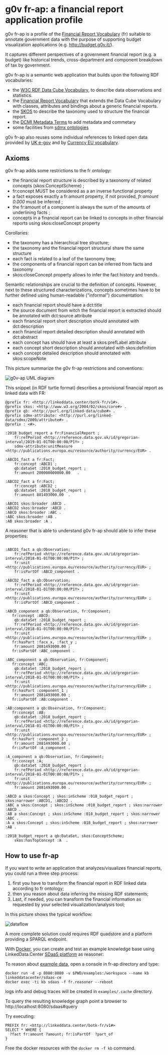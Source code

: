 g0v fr-ap: a financial report application profile
=================================================

g0v fr-ap is a profile of the [Financial Report Vocabulary](http://linkeddata.center/botk-fr/v1) (fr) suitable to annotate government data 
with the purpose of supporting budget visualization applications (e.g. http://budget.g0v.it/).  

It captures different perspectives of a government financial report (e.g. a budget) like historical trends, cross-department and component breakdown of tax by government. 


g0v fr-ap is a semantic web application that builds upon the following RDF vocabularies: 

- the [W3C RDF Data Cube Vocabulary](https://www.w3.org/TR/vocab-data-cube), to describe data observations and statistics.
- the [Financial Report Vocabulary](http://linkeddata.center/botk-fr/v1) that extends the Data Cube Vocabulary with classes, attributes and bindings about a generic financial reports.
- the [SKOS](https://www.w3.org/TR/skos-primer) to describe the taxonomy used to structure the financial report.
- the [DCMI Metadata Terms](http://dublincore.org/documents/dcmi-terms/) to add metadata and commetary
- some facilities from [sdmx ontologies](https://sdmx.org/)

g0v fr-ap also reuses some individual references to linked open data provided by [UK e-gov](https://github.com/alphagov/datagovuk_reference) and by 
[Currency EU vocabulary](http://publications.europa.eu/resource/authority/currency).


## Axioms

g0v fr-ap adds some restrictions to the fr ontology:

- the financial report structure is described by a taxonomy of related concepts (skos:ConceptScheme) ;
- fr:concept MUST be considered as a an inverse functional property 
- a fact exposes exactly a fr:amount property, if not provided, *fr:amount 0.000* must be inferred ;
- the fr:amount of a component is always the sum of the amounts of underlining facts ;
- concepts in a financial report can be linked to concepts in other financial reports using skos:closeConcept property

Corollaries:

- the taxonomy has a hierarchical tree structure;
- the taxonomy and the financial report structural share the same structure
- each fact is related to a leaf of the taxonomy tree;
- the components of a financial report can be inferred from facts and taxonomy
- skos:closeConcept property allows to infer the fact history and trends.

Semantic relationships are crucial to the definition of concepts. However, next to these structured characterizations, concepts sometimes have to be further defined using human-readable ("informal") documentation:

- each financial report should have a dct:title 
- the source document from witch the financial report is extracted should be annotated with dct:source attribute
- each financial report short description should annotated with dct:description
- each financial report detailed description should annotated with dct:abstract
- each concept has should have at least a skos:prefLabel attribute
- each concept short description should annotated with skos:definition
- each concept detailed description should annotated with skos:scopeNote


This picture summarize the g0v fr-ap restrictions and conventions:

![g0v-ap UML diagram](doc/fr-ap-uml-diagram.png)


This snippet (in RDF turtle format) describes a provisional financial report as linked data with FR:

```
@prefix fr: <http://linkeddata.center/botk-fr/v1#>.
@prefix skos: <http://www.w3.org/2004/02/skos/core#> .
@prefix qb: <http://purl.org/linked-data/cube#> .
@prefix sdmx-attribute: <http://purl.org/linked-data/sdmx/2009/attribute#> .
@prefix : <#>.

:2018_budget_report a fr:FinancialReport ;
	fr:refPeriod <http://reference.data.gov.uk/id/gregorian-interval/2019-01-01T00:00:00/P1Y> ;
	sdmx-attribute:unitMeasure <http://publications.europa.eu/resource/authority/currency/EUR> .
	
:ABCD1_fact a fr:Fact;
	fr:concept :ABCD1 ;
	qb:dataSet :2018_budget_report ;
	fr:amount 200000000000.00	.

:ABCD2_fact a fr:Fact;
	fr:concept :ABCD2 ;
	qb:dataSet :2018_budget_report ;
	fr:amount 881493000.00	.
	
:ABCD1 skos:broader :ABCD .
:ABCD2 skos:broader :ABCD .
:ABCD skos:broader :ABC .
:ABC skos:broader :AB .
:AB skos:broader :A .

```

A reasoner that is able to understand g0v fr-ap should able to infer these properties:

```

:ABCD1_fact a qb:Observation;
	fr:refPeriod <http://reference.data.gov.uk/id/gregorian-interval/2018-01-01T00:00:00/P1Y> ;
	fr:unit <http://publications.europa.eu/resource/authority/currency/EUR> ;
	fr:isPartOf :ABCD_component .
	
:ABCD2_fact a qb:Observation;
	fr:refPeriod <http://reference.data.gov.uk/id/gregorian-interval/2018-01-01T00:00:00/P1Y> ;
	fr:unit <http://publications.europa.eu/resource/authority/currency/EUR> ;
	fr:isPartOf :ABCD_component .

:ABCD_component a qb:Observation, fr:Component;
   fr:concept :ABCD;
	qb:dataSet :2018_budget_report ;
	fr:refPeriod <http://reference.data.gov.uk/id/gregorian-interval/2018-01-01T00:00:00/P1Y> ;
	fr:unit <http://publications.europa.eu/resource/authority/currency/EUR> ;
   fr:hasPart :facx_x, :fact_y ;
	fr:amount 2881493000.00	;
   fr:isPartOf :ABC_component .
   
:ABC_component a qb:Observation, fr:Component;
   fr:concept :ABC;
	qb:dataSet :2018_budget_report ;
	fr:refPeriod <http://reference.data.gov.uk/id/gregorian-interval/2018-01-01T00:00:00/P1Y> ;
	fr:unit <http://publications.europa.eu/resource/authority/currency/EUR> ;
   fr:hasPart :component_1 ;
	fr:amount 2881493000.00	;
   fr:isPartOf :AB:component .
   
:AB:component a qb:Observation, fr:Component;
   fr:concept :AB;
	qb:dataSet :2018_budget_report ;
	fr:refPeriod <http://reference.data.gov.uk/id/gregorian-interval/2018-01-01T00:00:00/P1Y> ;
	fr:unit <http://publications.europa.eu/resource/authority/currency/EUR> ;
   fr:hasPart :component_2 ;
	fr:amount 2881493000.00	;
   fr:isPartOf :A_component .
   
:A_component a qb:Observation, fr:Component;
   fr:concept :A;
	qb:dataSet :2018_budget_report ;
	fr:refPeriod <http://reference.data.gov.uk/id/gregorian-interval/2018-01-01T00:00:00/P1Y> ;
	fr:unit <http://publications.europa.eu/resource/authority/currency/EUR> ;
	fr:amount 2881493000.00	.
    
:ABCD a skos:Concept ; skos:inScheme :018_budget_report ; skos:narrower :ABCD1, :ABCD2 .
:ABC a skos:Concept ; skos:inScheme :018_budget_report ; skos:narrower :ABCD .
:AB a skos:Concept ; skos:inScheme :018_budget_report ; skos:narrower :ABC .
:A a skos:Concept ; skos:inScheme :018_budget_report ; skos:narrower :AB .

:2018_budget_report a qb:DataSet, skos:ConceptScheme; 
	skos:hasTopConcept :A  .

```


## How to use fr-ap

If you want to write an application that analyzes/visualizes financial reports, you could run a three step process:

1. first you have to transform the financial report in RDF linked data according to fr ontology;
2. then you reason about data inferring the missing RDF statements;
3. Last, if needed, you can transform the financial information as requested by your selected visualization/analysis tool;


In this picture shows the typical workflow:

![dataflow](doc/g0v-budget-dataflow.png)

A more complete solution could requires RDF quadstore and a platform providing a SPARQL endpoint. 


With [Docker](https://docker.com), you can create and test an example knowledge base 
using LinkedData.Center [SDaaS platform](https://github.com/linkeddatacenter/sdaas-ce) as reasoner:

To reason about [example data](examples/data.ttl), open a console in fr-ap directory and type:

```
docker run -d -p 8080:8080 -v $PWD/examples:/workspace --name kb linkeddatacenter/sdaas-ce
docker exec -ti kb sdaas -f fr.reasoner --reboot
```

logs info and debug traces will be created in `examples/.cache` directory.

To query the resulting knowledge graph point a browser to http://localhost:8080/sdaas#query

Try executing:

```
PREFIX fr: <http://linkeddata.center/botk-fr/v1#>
SELECT * WHERE {
  ?fact fr:amount ?amount; fr:isPartOf  ?part_of
}
```


Free the docker resources with the `docker rm -f kb` command.

